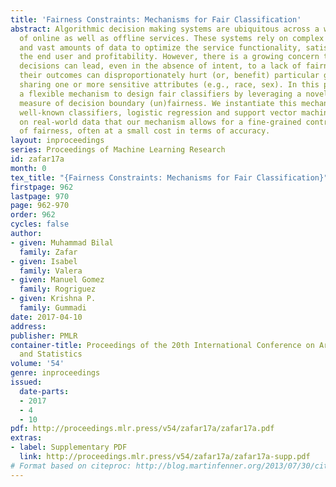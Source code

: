 ```yaml
---
title: 'Fairness Constraints: Mechanisms for Fair Classification'
abstract: Algorithmic decision making systems are ubiquitous across a wide variety
  of online as well as offline services. These systems rely on complex learning methods
  and vast amounts of data to optimize the service functionality, satisfaction of
  the end user and profitability. However, there is a growing concern that these automated
  decisions can lead, even in the absence of intent, to a lack of fairness, i.e.,
  their outcomes can disproportionately hurt (or, benefit) particular groups of people
  sharing one or more sensitive attributes (e.g., race, sex). In this paper, we introduce
  a flexible mechanism to design fair classifiers by leveraging a novel intuitive
  measure of decision boundary (un)fairness. We instantiate this mechanism with two
  well-known classifiers, logistic regression and support vector machines, and show
  on real-world data that our mechanism allows for a fine-grained control on the degree
  of fairness, often at a small cost in terms of accuracy.
layout: inproceedings
series: Proceedings of Machine Learning Research
id: zafar17a
month: 0
tex_title: "{Fairness Constraints: Mechanisms for Fair Classification}"
firstpage: 962
lastpage: 970
page: 962-970
order: 962
cycles: false
author:
- given: Muhammad Bilal
  family: Zafar
- given: Isabel
  family: Valera
- given: Manuel Gomez
  family: Rogriguez
- given: Krishna P.
  family: Gummadi
date: 2017-04-10
address: 
publisher: PMLR
container-title: Proceedings of the 20th International Conference on Artificial Intelligence
  and Statistics
volume: '54'
genre: inproceedings
issued:
  date-parts:
  - 2017
  - 4
  - 10
pdf: http://proceedings.mlr.press/v54/zafar17a/zafar17a.pdf
extras:
- label: Supplementary PDF
  link: http://proceedings.mlr.press/v54/zafar17a/zafar17a-supp.pdf
# Format based on citeproc: http://blog.martinfenner.org/2013/07/30/citeproc-yaml-for-bibliographies/
---
```

